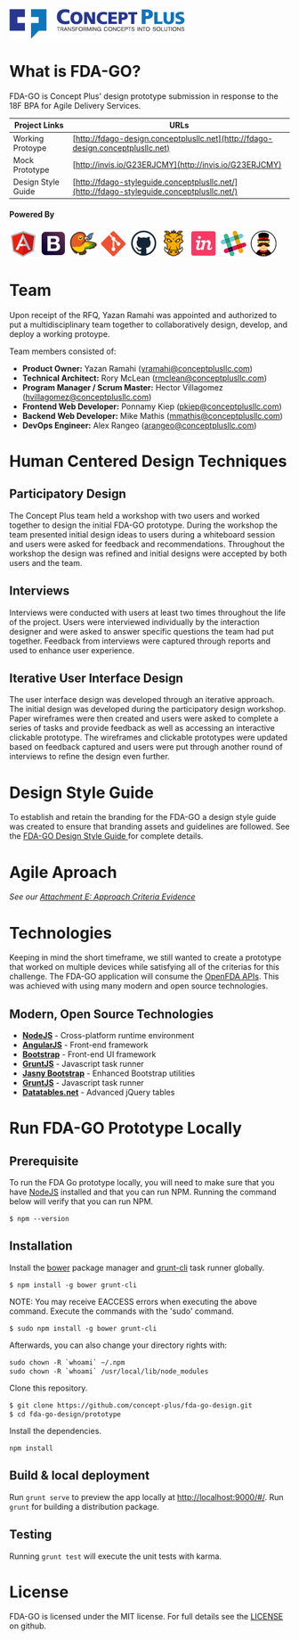 ![<Concept Plus>](./prototype/app/images/cp-full-logo-colored-315x53.png)

# What is FDA-GO?

FDA-GO is Concept Plus' design prototype submission in response to the 18F BPA for Agile Delivery Services. 

Project Links  | URLs 
 ------------- | ------------- 
 Working Protoype    | [http://fdago-design.conceptplusllc.net](http://fdago-design.conceptplusllc.net) 
 Mock Prototype    | [http://invis.io/G23ERJCMY](http://invis.io/G23ERJCMY) 
 Design Style Guide   | [http://fdago-styleguide.conceptplusllc.net/](http://fdago-styleguide.conceptplusllc.net/)

#### Powered By

![AngularJS](./prototype/app/images/angular.png)
![Bootstrap](./prototype/app/images/bootstrap.png)
![Bower](./prototype/app/images/bower.png)
![Git](./prototype/app/images/git.png)
![Github](./prototype/app/images/github.png)
![Grunt](./prototype/app/images/grunt.png)
![InVision](./prototype/app/images/invision.png)
![Slack](./prototype/app/images/slack.png)
![Yeoman](./prototype/app/images/yeoman.png)

# Team

Upon receipt of the RFQ, Yazan Ramahi was appointed and authorized to put a multidisciplinary team together to collaboratively design, develop, and deploy a working protoype.

Team members consisted of:
* **Product Owner:** Yazan Ramahi (yramahi@conceptplusllc.com)
* **Technical Architect:** Rory McLean (rmclean@conceptplusllc.com)
* **Program Manager / Scrum Master:** Hector Villagomez (hvillagomez@conceptplusllc.com)
* **Frontend Web Developer:** Ponnamy Kiep (pkiep@conceptplusllc.com)
* **Backend Web Developer:** Mike Mathis (mmathis@conceptplusllc.com)
* **DevOps Engineer:** Alex Rangeo (arangeo@conceptplusllc.com)

# Human Centered Design Techniques

## Participatory Design

The Concept Plus team held a workshop with two users and worked together to design the initial FDA-GO prototype.  During the workshop the team presented initial design ideas to users during a whiteboard session and users were asked for feedback and recommendations.   Throughout the workshop the design was refined and initial designs were accepted by both users and the team.

## Interviews

Interviews were conducted with users at least two times throughout the life of the project.  Users were interviewed individually by the interaction designer and were asked to answer specific questions the team had put together.  Feedback from interviews were captured through reports and used to enhance user experience.

## Iterative User Interface Design

The user interface design was developed through an iterative approach.  The initial design was developed during the participatory design workshop. Paper wireframes were then created and users were asked to complete a series of tasks and provide feedback as well as accessing an interactive clickable prototype.  The wireframes and clickable prototypes were updated based on feedback captured and users were put through another round of interviews to refine the design even further.

# Design Style Guide

To establish and retain the branding for the FDA-GO a design style guide was created to ensure that branding assets and guidelines are followed. See the [FDA-GO Design Style Guide ](http://fdago-styleguide.conceptplusllc.net/) for complete details.

# Agile Aproach

_See our [Attachment E: Approach Criteria Evidence](./prototype/appROACH_CRITERIA_EVIDENCE.md)_

# Technologies

Keeping in mind the short timeframe, we still wanted to create a prototype that worked on multiple devices while satisfying all of the criterias for this challenge. The FDA-GO application will consume the [OpenFDA APIs](http://open.fda.gov). This was achieved with using many modern and open source technologies.

## Modern, Open Source Technologies

* **[NodeJS](http://nodejs.org)** - Cross-platform runtime environment
* **[AngularJS](https://angularjs.org/)** - Front-end framework
* **[Bootstrap](http://getbootstrap.com)** - Front-end UI framework
* **[GruntJS](http://gruntjs.com/)** - Javascript task runner
* **[Jasny Bootstrap](http://www.jasny.net/bootstrap/)** - Enhanced Bootstrap utilities
* **[GruntJS](http://gruntjs.com)** - Javascript task runner
* **[Datatables.net](http://www.datatables.net)** - Advanced jQuery tables

# Run FDA-GO Prototype Locally

## Prerequisite

To run the FDA Go prototype locally, you will need to make sure that you have [NodeJS](https://nodejs.org/) installed and that you can run NPM. Running the command below will verify that you can run NPM.

```
$ npm --version
```

## Installation

Install the [bower](http://bower.io) package manager and [grunt-cli](http://gruntjs.com/getting-started) task runner globally.

```
$ npm install -g bower grunt-cli
```
NOTE: You may receive EACCESS errors when executing the above command. Execute the commands with the 'sudo' command.
```
$ sudo npm install -g bower grunt-cli
```
Afterwards, you can also change your directory rights with:
```
sudo chown -R `whoami` ~/.npm
sudo chown -R `whoami` /usr/local/lib/node_modules
```

Clone this repository.
```
$ git clone https://github.com/concept-plus/fda-go-design.git
$ cd fda-go-design/prototype
```
Install the dependencies.

```
npm install
```

## Build & local deployment

Run `grunt serve` to preview the app locally at [http://localhost:9000/#/](http://localhost:9000/#/).
Run `grunt` for building a distribution package.

## Testing

Running `grunt test` will execute the unit tests with karma.

# License

FDA-GO is licensed under the MIT license. For full details see the [LICENSE](./LICENSE.md) on github.
